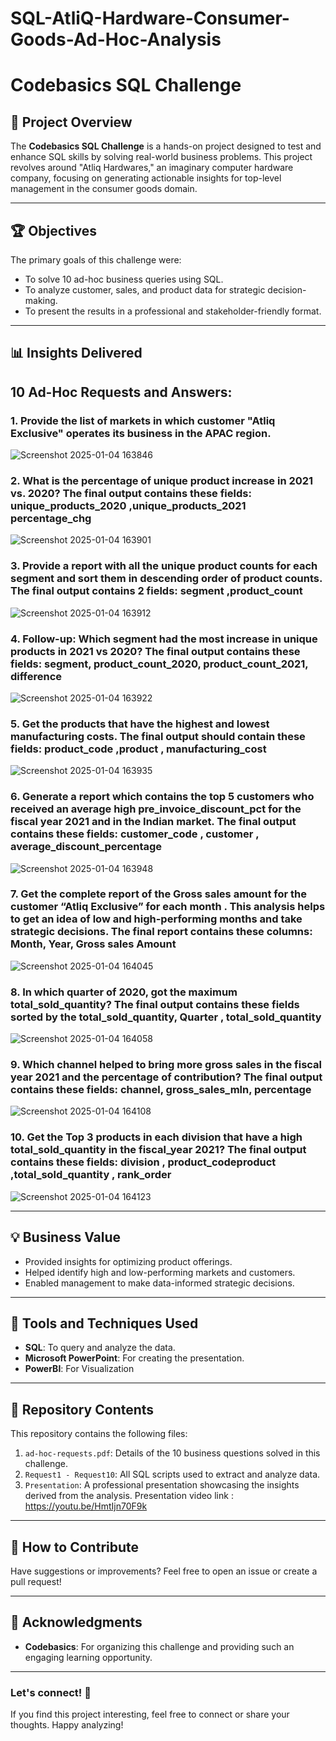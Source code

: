 # SQL-AtliQ-Hardware-Consumer-Goods-Ad-Hoc-Analysis
# Codebasics SQL Challenge  

## 📄 **Project Overview**  
The **Codebasics SQL Challenge** is a hands-on project designed to test and enhance SQL skills by solving real-world business problems. This project revolves around "Atliq Hardwares," an imaginary computer hardware company, focusing on generating actionable insights for top-level management in the consumer goods domain.

---

## 🏆 **Objectives**  
The primary goals of this challenge were:  
- To solve 10 ad-hoc business queries using SQL.  
- To analyze customer, sales, and product data for strategic decision-making.  
- To present the results in a professional and stakeholder-friendly format.  

---

## 📊 **Insights Delivered**  
## 10 Ad-Hoc Requests and Answers:
### 1.  Provide the list of markets in which customer  "Atliq  Exclusive"  operates its business in the  APAC  region. 
![Screenshot 2025-01-04 163846](https://github.com/user-attachments/assets/fca87df9-0b59-4721-a6df-f9ccf8a2d360)

### 2.  What is the percentage of unique product increase in 2021 vs. 2020? The final output contains these fields: unique_products_2020 ,unique_products_2021 percentage_chg 
![Screenshot 2025-01-04 163901](https://github.com/user-attachments/assets/6d7cc214-64aa-47ee-8774-934b6da216d8)

### 3.  Provide a report with all the unique product counts for each  segment  and sort them in descending order of product counts. The final output contains 2 fields: segment ,product_count 
![Screenshot 2025-01-04 163912](https://github.com/user-attachments/assets/b4612c90-8bc8-496b-bd3d-38968581830f)

### 4.  Follow-up: Which segment had the most increase in unique products in 2021 vs 2020? The final output contains these fields: segment, product_count_2020, product_count_2021, difference 
![Screenshot 2025-01-04 163922](https://github.com/user-attachments/assets/ff63bb67-424e-4254-94db-445b5eb31922)

### 5.  Get the products that have the highest and lowest manufacturing costs. The final output should contain these fields: product_code ,product , manufacturing_cost
![Screenshot 2025-01-04 163935](https://github.com/user-attachments/assets/b9fe1f1e-69f9-400d-90dd-f9bd13456a72)

### 6.  Generate a report which contains the top 5 customers who received an average high  pre_invoice_discount_pct  for the  fiscal  year 2021  and in the Indian  market. The final output contains these fields: customer_code , customer , average_discount_percentage 
![Screenshot 2025-01-04 163948](https://github.com/user-attachments/assets/9566bcc9-1c85-4b62-a421-c81afe758276)

### 7. Get the complete report of the Gross sales amount for the customer  “Atliq Exclusive”  for each month  .  This analysis helps to  get an idea of low and high-performing months and take strategic decisions. The final report contains these columns: Month, Year, Gross sales Amount 
![Screenshot 2025-01-04 164045](https://github.com/user-attachments/assets/22417414-44ed-45de-ae9d-f8f753af0c32)

### 8. In which quarter of 2020, got the maximum total_sold_quantity? The final output contains these fields sorted by the total_sold_quantity, Quarter , total_sold_quantity 
![Screenshot 2025-01-04 164058](https://github.com/user-attachments/assets/eb1f2e8f-1f07-4e39-87e4-24156b14eb04)

### 9.  Which channel helped to bring more gross sales in the fiscal year 2021 and the percentage of contribution?  The final output  contains these fields: channel, gross_sales_mln, percentage 
![Screenshot 2025-01-04 164108](https://github.com/user-attachments/assets/757767d4-5bcd-41f6-b04a-5923f92d8085)

### 10.  Get the Top 3 products in each division that have a high total_sold_quantity in the fiscal_year 2021? The final output contains these fields: division , product_codeproduct ,total_sold_quantity , rank_order 
![Screenshot 2025-01-04 164123](https://github.com/user-attachments/assets/c3de0f6b-c08c-4670-b4c9-8b17a902b437)


---

## 💡 **Business Value**  
- Provided insights for optimizing product offerings.  
- Helped identify high and low-performing markets and customers.  
- Enabled management to make data-informed strategic decisions.  

---

## 🔧 **Tools and Techniques Used**  
- **SQL**: To query and analyze the data.  
- **Microsoft PowerPoint**: For creating the presentation.
-  **PowerBI**: For Visualization

---

## 📂 **Repository Contents**  
This repository contains the following files:  
1. `ad-hoc-requests.pdf`: Details of the 10 business questions solved in this challenge.  
2. `Request1 - Request10`: All SQL scripts used to extract and analyze data.  
3. `Presentation`: A professional presentation showcasing the insights derived from the analysis.
   Presentation video link : https://youtu.be/HmtIjn70F9k

---

## 📌 **How to Contribute**  
Have suggestions or improvements? Feel free to open an issue or create a pull request!  

---

## 📜 **Acknowledgments**  
- **Codebasics**: For organizing this challenge and providing such an engaging learning opportunity.  

---


### Let's connect! 🚀  
If you find this project interesting, feel free to connect or share your thoughts. Happy analyzing!  
